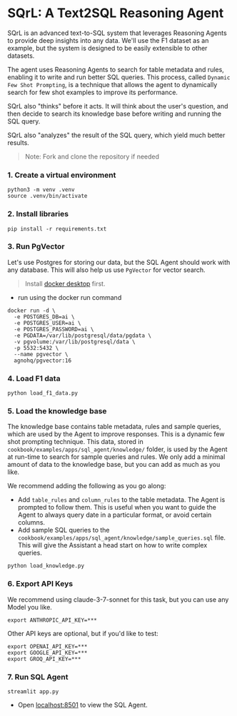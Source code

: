 # SQrL: A Text2SQL Reasoning Agent

SQrL is an advanced text-to-SQL system that leverages Reasoning Agents to provide deep insights into any data. We'll use the F1 dataset as an example, but the system is designed to be easily extensible to other datasets.

The agent uses Reasoning Agents to search for table metadata and rules, enabling it to write and run better SQL queries. This process, called `Dynamic Few Shot Prompting`, is a technique that allows the agent to dynamically search for few shot examples to improve its performance.

SQrL also "thinks" before it acts. It will think about the user's question, and then decide to search its knowledge base before writing and running the SQL query.

SQrL also "analyzes" the result of the SQL query, which yield much better results.

> Note: Fork and clone the repository if needed

### 1. Create a virtual environment

```shell
python3 -m venv .venv
source .venv/bin/activate
```

### 2. Install libraries

```shell
pip install -r requirements.txt
```

### 3. Run PgVector

Let's use Postgres for storing our data, but the SQL Agent should work with any database. This will also help us use `PgVector` for vector search.

> Install [docker desktop](https://docs.docker.com/desktop/install/mac-install/) first.

- run using the docker run command

```shell
docker run -d \
  -e POSTGRES_DB=ai \
  -e POSTGRES_USER=ai \
  -e POSTGRES_PASSWORD=ai \
  -e PGDATA=/var/lib/postgresql/data/pgdata \
  -v pgvolume:/var/lib/postgresql/data \
  -p 5532:5432 \
  --name pgvector \
  agnohq/pgvector:16
```

### 4. Load F1 data

```shell
python load_f1_data.py
```

### 5. Load the knowledge base

The knowledge base contains table metadata, rules and sample queries, which are used by the Agent to improve responses. This is a dynamic few shot prompting technique. This data, stored in `cookbook/examples/apps/sql_agent/knowledge/` folder, is used by the Agent at run-time to search for sample queries and rules. We only add a minimal amount of data to the knowledge base, but you can add as much as you like.

We recommend adding the following as you go along:
  - Add `table_rules` and `column_rules` to the table metadata. The Agent is prompted to follow them. This is useful when you want to guide the Agent to always query date in a particular format, or avoid certain columns.
  - Add sample SQL queries to the `cookbook/examples/apps/sql_agent/knowledge/sample_queries.sql` file. This will give the Assistant a head start on how to write complex queries.

```shell
python load_knowledge.py
```

### 6. Export API Keys

We recommend using claude-3-7-sonnet for this task, but you can use any Model you like.

```shell
export ANTHROPIC_API_KEY=***
```

Other API keys are optional, but if you'd like to test:

```shell
export OPENAI_API_KEY=***
export GOOGLE_API_KEY=***
export GROQ_API_KEY=***
```

### 7. Run SQL Agent

```shell
streamlit app.py
```

- Open [localhost:8501](http://localhost:8501) to view the SQL Agent.